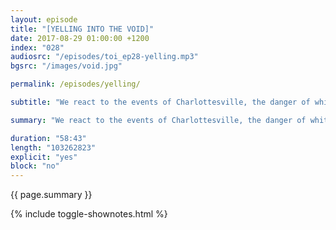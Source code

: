 ```yaml
---
layout: episode
title: "[YELLING INTO THE VOID]"
date: 2017-08-29 01:00:00 +1200
index: "028"
audiosrc: "/episodes/toi_ep28-yelling.mp3"
bgsrc: "/images/void.jpg"

permalink: /episodes/yelling/

subtitle: "We react to the events of Charlottesville, the danger of white moderates and neo-nazi sympathisers, free speech, the importance of continually interrogating your own beliefs. On the topic of things that infuriate us, we touch on the Google screed. From 32:53 we officially run out of emotional energy and do a 180 and ask each other about the positive things that have happened in our lives lately. We hope this podcast finds you smiling, despite the current state of the world. Take care of yourselves. Peace <3"

summary: "We react to the events of Charlottesville, the danger of white moderates and neo-nazi sympathisers, free speech, the importance of continually interrogating your own beliefs. On the topic of things that infuriate us, we touch on the Google screed. From 32:53 we officially run out of emotional energy and do a 180 and ask each other about the positive things that have happened in our lives lately. We hope this podcast finds you smiling, despite the current state of the world. Take care of yourselves. Peace <3"

duration: "58:43"
length: "103262823"
explicit: "yes"
block: "no" 
---
```

<section class="summary" markdown="1">

{{ page.summary }}

</section>

{% include toggle-shownotes.html %}

<section id="shownotes" class="hidden" markdown="1">


</section>
